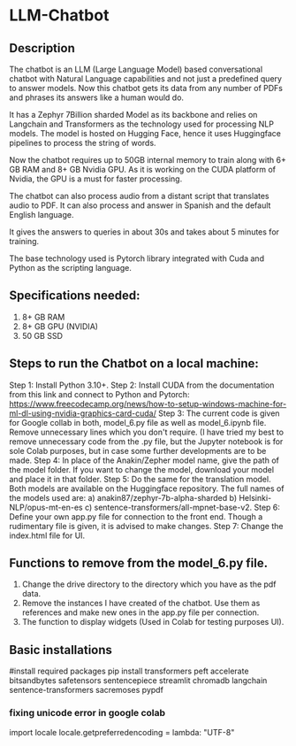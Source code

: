 # LLM-Chatbot

## Description
The chatbot is an LLM (Large  Language Model) based conversational chatbot with Natural Language capabilities and not just a predefined query to answer models. Now this chatbot gets its data from any number of PDFs and phrases its answers like a human would do. 

It has a Zephyr 7Billion sharded Model as its backbone and relies on Langchain and Transformers as the technology used for processing NLP models. The model is hosted on Hugging Face, hence it uses Huggingface pipelines to process the string of words.

Now the chatbot requires up to 50GB internal memory to train along with 6+ GB RAM and 8+ GB Nvidia GPU. As it is working on the CUDA platform of Nvidia, the GPU is a must for faster processing.

The chatbot can also process audio from a distant script that translates audio to PDF. It can also process and answer in Spanish and the default English language.

It gives the answers to queries in about 30s and takes about 5 minutes for training.

The base technology used is Pytorch library integrated with Cuda and Python as the scripting language.

## Specifications needed:
1) 8+ GB RAM
2) 8+ GB GPU (NVIDIA)
3) 50 GB SSD

## Steps to run the Chatbot on a local machine:

Step 1: Install Python 3.10+.
Step 2: Install CUDA from the documentation from this link and connect to Python and Pytorch: https://www.freecodecamp.org/news/how-to-setup-windows-machine-for-ml-dl-using-nvidia-graphics-card-cuda/
Step 3: The current code is given for Google collab in both, model_6.py file as well as model_6.ipynb file. Remove unnecessary lines which you don't require. (I have tried my best to remove unnecessary code from the .py file, but the Jupyter notebook is for sole Colab purposes, but in case some further developments are to be made.
Step 4: In place of the Anakin/Zepher model name, give the path of the model folder. If you want to change the model, download your model and place it in that folder.
Step 5: Do the same for the translation model. Both models are available on the Huggingface repository. The full names of the models used are: a) anakin87/zephyr-7b-alpha-sharded b) Helsinki-NLP/opus-mt-en-es c) sentence-transformers/all-mpnet-base-v2.
Step 6: Define your own app.py file for connection to the front end. Though a rudimentary file is given, it is advised to make changes.
Step 7: Change the index.html file for UI.

## Functions to remove from the model_6.py file. 

1) Change the drive directory to the directory which you have as the pdf data.
2) Remove the instances I have created of the chatbot. Use them as references and make new ones in the app.py file per connection.
3) The function to display widgets (Used in Colab for testing purposes UI).

## Basic installations

#install required packages
pip install transformers peft  accelerate bitsandbytes safetensors sentencepiece streamlit chromadb langchain sentence-transformers sacremoses pypdf

### fixing unicode error in google colab
import locale
locale.getpreferredencoding = lambda: "UTF-8"
